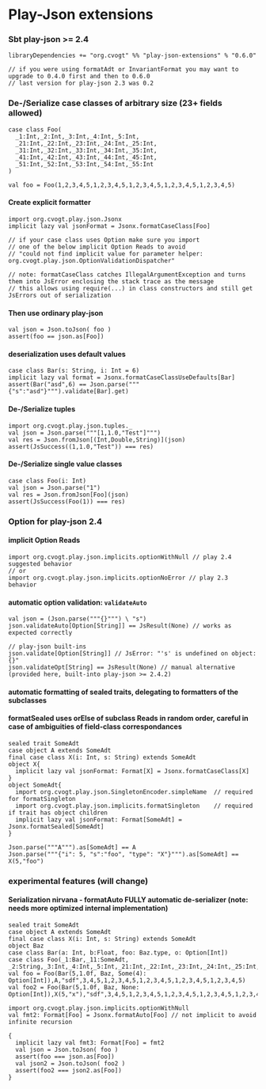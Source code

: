 Play-Json extensions
==========================

### Sbt play-json >= 2.4

    libraryDependencies += "org.cvogt" %% "play-json-extensions" % "0.6.0"

    // if you were using formatAdt or InvariantFormat you may want to upgrade to 0.4.0 first and then to 0.6.0
    // last version for play-json 2.3 was 0.2

### De-/Serialize case classes of arbitrary size (23+ fields allowed)

    case class Foo(
      _1:Int,_2:Int,_3:Int,_4:Int,_5:Int,
      _21:Int,_22:Int,_23:Int,_24:Int,_25:Int,
      _31:Int,_32:Int,_33:Int,_34:Int,_35:Int,
      _41:Int,_42:Int,_43:Int,_44:Int,_45:Int,
      _51:Int,_52:Int,_53:Int,_54:Int,_55:Int
    )

    val foo = Foo(1,2,3,4,5,1,2,3,4,5,1,2,3,4,5,1,2,3,4,5,1,2,3,4,5)
    

#### Create explicit formatter
    import org.cvogt.play.json.Jsonx
    implicit lazy val jsonFormat = Jsonx.formatCaseClass[Foo]

    // if your case class uses Option make sure you import
    // one of the below implicit Option Reads to avoid
    // "could not find implicit value for parameter helper: org.cvogt.play.json.OptionValidationDispatcher"

    // note: formatCaseClass catches IllegalArgumentException and turns them into JsError enclosing the stack trace as the message
    // this allows using require(...) in class constructors and still get JsErrors out of serialization

#### Then use ordinary play-json
    val json = Json.toJson( foo )
    assert(foo == json.as[Foo])

#### deserialization uses default values
    case class Bar(s: String, i: Int = 6)
    implicit lazy val format = Jsonx.formatCaseClassUseDefaults[Bar]
    assert(Bar("asd",6) == Json.parse("""{"s":"asd"}""").validate[Bar].get)
  
#### De-/Serialize tuples
    import org.cvogt.play.json.tuples._
    val json = Json.parse("""[1,1.0,"Test"]""")
    val res = Json.fromJson[(Int,Double,String)](json)
    assert(JsSuccess((1,1.0,"Test")) === res)

#### De-/Serialize single value classes
    case class Foo(i: Int)
    val json = Json.parse("1")
    val res = Json.fromJson[Foo](json)
    assert(JsSuccess(Foo(1)) === res)

### Option for play-json 2.4

#### implicit Option Reads
    import org.cvogt.play.json.implicits.optionWithNull // play 2.4 suggested behavior
    // or
    import org.cvogt.play.json.implicits.optionNoError // play 2.3 behavior

#### automatic option validation: `validateAuto`
    val json = (Json.parse("""{}""") \ "s")
    json.validateAuto[Option[String]] == JsResult(None) // works as expected correctly

    // play-json built-ins
    json.validate[Option[String]] // JsError: "'s' is undefined on object: {}"
    json.validateOpt[String] == JsResult(None) // manual alternative (provided here, built-into play-json >= 2.4.2)
    
#### automatic formatting of sealed traits, delegating to formatters of the subclasses
#### formatSealed uses orElse of subclass Reads in random order, careful in case of ambiguities of field-class correspondances
    sealed trait SomeAdt
    case object A extends SomeAdt
    final case class X(i: Int, s: String) extends SomeAdt
    object X{
      implicit lazy val jsonFormat: Format[X] = Jsonx.formatCaseClass[X]
    }
    object SomeAdt{
      import org.cvogt.play.json.SingletonEncoder.simpleName  // required for formatSingleton
      import org.cvogt.play.json.implicits.formatSingleton    // required if trait has object children
      implicit lazy val jsonFormat: Format[SomeAdt] = Jsonx.formatSealed[SomeAdt]
    }

    Json.parse("""A""").as[SomeAdt] == A
    Json.parse("""{"i": 5, "s":"foo", "type": "X"}""").as[SomeAdt] == X(5,"foo")

### experimental features (will change)
#### Serialization nirvana - formatAuto FULLY automatic de-serializer (note: needs more optimized internal implementation)

    sealed trait SomeAdt
    case object A extends SomeAdt
    final case class X(i: Int, s: String) extends SomeAdt
    object Baz
    case class Bar(a: Int, b:Float, foo: Baz.type, o: Option[Int])
    case class Foo(_1:Bar,_11:SomeAdt, _2:String,_3:Int,_4:Int,_5:Int,_21:Int,_22:Int,_23:Int,_24:Int,_25:Int,_31:Int,_32:Int,_33:Int,_34:Int,_35:Int,_41:Int,_42:Int,_43:Int,_44:Int,_45:Int,_51:Int,_52:Int,_53:Int,_54:Int,_55:Int)
    val foo = Foo(Bar(5,1.0f, Baz, Some(4): Option[Int]),A,"sdf",3,4,5,1,2,3,4,5,1,2,3,4,5,1,2,3,4,5,1,2,3,4,5)
    val foo2 = Foo(Bar(5,1.0f, Baz, None: Option[Int]),X(5,"x"),"sdf",3,4,5,1,2,3,4,5,1,2,3,4,5,1,2,3,4,5,1,2,3,4,5)
    
    import org.cvogt.play.json.implicits.optionWithNull
    val fmt2: Format[Foo] = Jsonx.formatAuto[Foo] // not implicit to avoid infinite recursion

    {
      implicit lazy val fmt3: Format[Foo] = fmt2    
      val json = Json.toJson( foo )
      assert(foo === json.as[Foo])
      val json2 = Json.toJson( foo2 )
      assert(foo2 === json2.as[Foo])
    }
